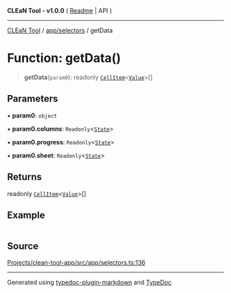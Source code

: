 **CLEaN Tool - v1.0.0** ( [Readme](../../../README.md) \| API )

***

[CLEaN Tool](../../../modules.md) / [app/selectors](../README.md) / getData

# Function: getData()

> **getData**(`param0`): readonly [`CellItem`](../../../lib/fp/CellItem/interfaces/CellItem.md)\<[`Value`](../../../lib/fp/CellItem/type-aliases/Value.md)\>[]

## Parameters

▪ **param0**: `object`

▪ **param0.columns**: `Readonly`\<[`State`](../../../selectors/columns/selectors/private/interfaces/State.md)\>

▪ **param0.progress**: `Readonly`\<[`State`](../../../selectors/columns/selectors/private/interfaces/State.md)\>

▪ **param0.sheet**: `Readonly`\<[`State`](../../../features/sheet/reducers/interfaces/State.md)\>

## Returns

readonly [`CellItem`](../../../lib/fp/CellItem/interfaces/CellItem.md)\<[`Value`](../../../lib/fp/CellItem/type-aliases/Value.md)\>[]

## Example

```ts

```

## Source

[Projects/clean-tool-app/src/app/selectors.ts:136](https://github.com/yuckyh/clean-tool-app/)

***

Generated using [typedoc-plugin-markdown](https://www.npmjs.com/package/typedoc-plugin-markdown) and [TypeDoc](https://typedoc.org/)
